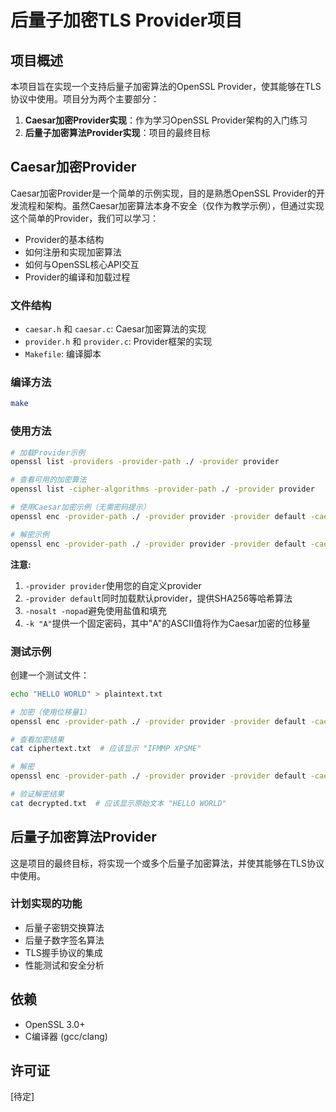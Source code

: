 # 后量子加密TLS Provider项目

## 项目概述

本项目旨在实现一个支持后量子加密算法的OpenSSL Provider，使其能够在TLS协议中使用。项目分为两个主要部分：

1. **Caesar加密Provider实现**：作为学习OpenSSL Provider架构的入门练习
2. **后量子加密算法Provider实现**：项目的最终目标

## Caesar加密Provider

Caesar加密Provider是一个简单的示例实现，目的是熟悉OpenSSL Provider的开发流程和架构。虽然Caesar加密算法本身不安全（仅作为教学示例），但通过实现这个简单的Provider，我们可以学习：

- Provider的基本结构
- 如何注册和实现加密算法
- 如何与OpenSSL核心API交互
- Provider的编译和加载过程

### 文件结构

- `caesar.h` 和 `caesar.c`: Caesar加密算法的实现
- `provider.h` 和 `provider.c`: Provider框架的实现
- `Makefile`: 编译脚本

### 编译方法

```bash
make
```

### 使用方法

```bash
# 加载Provider示例
openssl list -providers -provider-path ./ -provider provider

# 查看可用的加密算法
openssl list -cipher-algorithms -provider-path ./ -provider provider

# 使用Caesar加密示例（无需密码提示）
openssl enc -provider-path ./ -provider provider -provider default -caesar -e -nosalt -nopad -k "A" -in plaintext.txt -out ciphertext.txt

# 解密示例
openssl enc -provider-path ./ -provider provider -provider default -caesar -d -nosalt -nopad -k "A" -in ciphertext.txt -out decrypted.txt
```

**注意:** 
1. `-provider provider`使用您的自定义provider
2. `-provider default`同时加载默认provider，提供SHA256等哈希算法
3. `-nosalt -nopad`避免使用盐值和填充
4. `-k "A"`提供一个固定密码，其中"A"的ASCII值将作为Caesar加密的位移量

### 测试示例

创建一个测试文件：
```bash
echo "HELLO WORLD" > plaintext.txt

# 加密（使用位移量1）
openssl enc -provider-path ./ -provider provider -provider default -caesar -e -nosalt -nopad -k "A" -in plaintext.txt -out ciphertext.txt

# 查看加密结果
cat ciphertext.txt  # 应该显示 "IFMMP XPSME"

# 解密
openssl enc -provider-path ./ -provider provider -provider default -caesar -d -nosalt -nopad -k "A" -in ciphertext.txt -out decrypted.txt

# 验证解密结果
cat decrypted.txt  # 应该显示原始文本 "HELLO WORLD"
```

## 后量子加密算法Provider

这是项目的最终目标，将实现一个或多个后量子加密算法，并使其能够在TLS协议中使用。

### 计划实现的功能

- 后量子密钥交换算法
- 后量子数字签名算法
- TLS握手协议的集成
- 性能测试和安全分析

## 依赖

- OpenSSL 3.0+
- C编译器 (gcc/clang)

## 许可证

[待定]